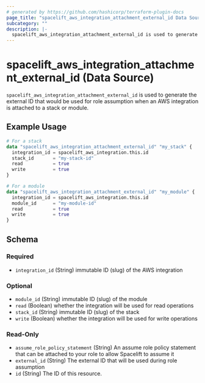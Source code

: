 ```yaml
---
# generated by https://github.com/hashicorp/terraform-plugin-docs
page_title: "spacelift_aws_integration_attachment_external_id Data Source - terraform-provider-spacelift"
subcategory: ""
description: |-
  spacelift_aws_integration_attachment_external_id is used to generate the external ID that would be used for role assumption when an AWS integration is attached to a stack or module.
---
```


# spacelift_aws_integration_attachment_external_id (Data Source)

`spacelift_aws_integration_attachment_external_id` is used to generate the external ID that would be used for role assumption when an AWS integration is attached to a stack or module.

## Example Usage

```terraform
# For a stack
data "spacelift_aws_integration_attachment_external_id" "my_stack" {
  integration_id = spacelift_aws_integration.this.id
  stack_id       = "my-stack-id"
  read           = true
  write          = true
}

# For a module
data "spacelift_aws_integration_attachment_external_id" "my_module" {
  integration_id = spacelift_aws_integration.this.id
  module_id      = "my-module-id"
  read           = true
  write          = true
}
```

<!-- schema generated by tfplugindocs -->
## Schema

### Required

- `integration_id` (String) immutable ID (slug) of the AWS integration

### Optional

- `module_id` (String) immutable ID (slug) of the module
- `read` (Boolean) whether the integration will be used for read operations
- `stack_id` (String) immutable ID (slug) of the stack
- `write` (Boolean) whether the integration will be used for write operations

### Read-Only

- `assume_role_policy_statement` (String) An assume role policy statement that can be attached to your role to allow Spacelift to assume it
- `external_id` (String) The external ID that will be used during role assumption
- `id` (String) The ID of this resource.
